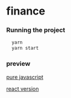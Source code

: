 # finance

### Running the project

``` bash
  yarn  
  yarn start
```
### preview
[pure javascript](https://cnhub.github.io/finance/finance.html)

[react version](https://cnhub.github.io/finance/dist/index.html)
